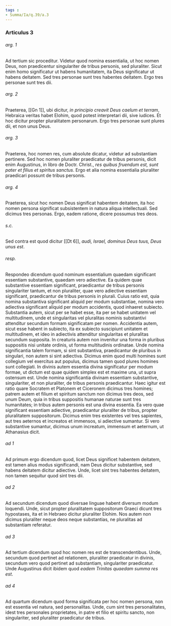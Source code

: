 ```yaml
---
tags : 
- Summa/Ia/q.39/a.3
---
```


### Articulus 3

###### arg. 1
Ad tertium sic proceditur. Videtur quod nomina essentialia, ut hoc nomen Deus, non praedicentur singulariter de tribus personis, sed pluraliter. Sicut enim homo significatur ut habens humanitatem, ita Deus significatur ut habens deitatem. Sed tres personae sunt tres habentes deitatem. Ergo tres personae sunt tres dii.

###### arg. 2
Praeterea, [[Gn 1]], ubi dicitur, *in principio creavit Deus caelum et terram*, Hebraica veritas habet Elohim, quod potest interpretari dii, sive iudices. Et hoc dicitur propter pluralitatem personarum. Ergo tres personae sunt plures dii, et non unus Deus.

###### arg. 3
Praeterea, hoc nomen res, cum absolute dicatur, videtur ad substantiam pertinere. Sed hoc nomen pluraliter praedicatur de tribus personis, dicit enim Augustinus, in libro de Doctr. Christ., *res quibus fruendum est, sunt pater et filius et spiritus sanctus*. Ergo et alia nomina essentialia pluraliter praedicari possunt de tribus personis.

###### arg. 4
Praeterea, sicut hoc nomen Deus significat habentem deitatem, ita hoc nomen persona significat subsistentem in natura aliqua intellectuali. Sed dicimus tres personas. Ergo, eadem ratione, dicere possumus tres deos.

###### s.c.
Sed contra est quod dicitur [[Dt 6]], *audi, Israel, dominus Deus tuus, Deus unus est*.

###### resp.
Respondeo dicendum quod nominum essentialium quaedam significant essentiam substantive, quaedam vero adiective. Ea quidem quae substantive essentiam significant, praedicantur de tribus personis singulariter tantum, et non pluraliter, quae vero adiective essentiam significant, praedicantur de tribus personis in plurali. Cuius ratio est, quia nomina substantiva significant aliquid per modum substantiae, nomina vero adiectiva significant aliquid per modum accidentis, quod inhaeret subiecto. Substantia autem, sicut per se habet esse, ita per se habet unitatem vel multitudinem, unde et singularitas vel pluralitas nominis substantivi attenditur secundum formam significatam per nomen. Accidentia autem, sicut esse habent in subiecto, ita ex subiecto suscipiunt unitatem et multitudinem, et ideo in adiectivis attenditur singularitas et pluralitas secundum supposita. In creaturis autem non invenitur una forma in pluribus suppositis nisi unitate ordinis, ut forma multitudinis ordinatae. Unde nomina significantia talem formam, si sint substantiva, praedicantur de pluribus in singulari, non autem si sint adiectiva. Dicimus enim quod multi homines sunt collegium vel exercitus aut populus, dicimus tamen quod plures homines sunt collegiati. In divinis autem essentia divina significatur per modum formae, ut dictum est quae quidem simplex est et maxime una, ut supra ostensum est. Unde nomina significantia divinam essentiam substantive, singulariter, et non pluraliter, de tribus personis praedicantur. Haec igitur est ratio quare Socratem et Platonem et Ciceronem dicimus tres homines; patrem autem et filium et spiritum sanctum non dicimus tres deos, sed unum Deum, quia in tribus suppositis humanae naturae sunt tres humanitates; in tribus autem personis est una divina essentia. Ea vero quae significant essentiam adiective, praedicantur pluraliter de tribus, propter pluralitatem suppositorum. Dicimus enim tres existentes vel tres sapientes, aut tres aeternos et increatos et immensos, si adiective sumantur. Si vero substantive sumantur, dicimus unum increatum, immensum et aeternum, ut Athanasius dicit.

###### ad 1
Ad primum ergo dicendum quod, licet Deus significet habentem deitatem, est tamen alius modus significandi, nam Deus dicitur substantive, sed habens deitatem dicitur adiective. Unde, licet sint tres habentes deitatem, non tamen sequitur quod sint tres dii.

###### ad 2
Ad secundum dicendum quod diversae linguae habent diversum modum loquendi. Unde, sicut propter pluralitatem suppositorum Graeci dicunt tres hypostases, ita et in Hebraeo dicitur pluraliter Elohim. Nos autem non dicimus pluraliter neque deos neque substantias, ne pluralitas ad substantiam referatur.

###### ad 3
Ad tertium dicendum quod hoc nomen res est de transcendentibus. Unde, secundum quod pertinet ad relationem, pluraliter praedicatur in divinis, secundum vero quod pertinet ad substantiam, singulariter praedicatur. Unde Augustinus dicit ibidem quod *eadem Trinitas quaedam summa res est*.

###### ad 4
Ad quartum dicendum quod forma significata per hoc nomen persona, non est essentia vel natura, sed personalitas. Unde, cum sint tres personalitates, idest tres personales proprietates, in patre et filio et spiritu sancto, non singulariter, sed pluraliter praedicatur de tribus.

